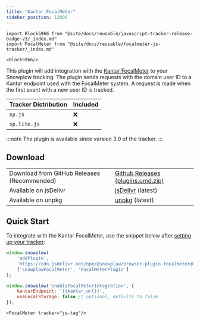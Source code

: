 ```yaml
---
title: "Kantar FocalMeter"
sidebar_position: 12000
---
```


```mdx-code-block
import Block5966 from "@site/docs/reusable/javascript-tracker-release-badge-v3/_index.md"
import FocalMeter from "@site/docs/reusable/focalmeter-js-tracker/_index.md"

<Block5966/>
```

This plugin will add integration with the [Kantar FocalMeter](https://www.virtualmeter.co.uk/focalmeter) to your Snowplow tracking.
The plugin sends requests with the domain user ID to a Kantar endpoint used with the FocalMeter system.
A request is made when the first event with a new user ID is tracked.

| Tracker Distribution | Included |
| --- | --- |
| `sp.js` | ❌ |
| `sp.lite.js` | ❌ |

:::note
The plugin is available since version 3.9 of the tracker.
:::

## Download

<table><tbody><tr><td>Download from GitHub Releases (Recommended)</td><td><a href="https://github.com/snowplow/snowplow-javascript-tracker/releases">Github Releases (plugins.umd.zip)</a></td></tr><tr><td>Available on jsDelivr</td><td><a href="https://cdn.jsdelivr.net/npm/@snowplow/browser-plugin-focalmeter@latest/dist/index.umd.min.js">jsDelivr</a> (latest)</td></tr><tr><td>Available on unpkg</td><td><a href="https://unpkg.com/@snowplow/browser-plugin-focalmeter@latest/dist/index.umd.min.js">unpkg</a> (latest)</td></tr></tbody></table>

## Quick Start

To integrate with the Kantar FocalMeter, use the snippet below after [setting up your tracker](/docs/collecting-data/collecting-from-own-applications/javascript-trackers/javascript-tracker/web-quick-start-guide/index.md):

```javascript
window.snowplow(
    'addPlugin',
    'https://cdn.jsdelivr.net/npm/@snowplow/browser-plugin-focalmeter@latest/dist/index.umd.min.js',
    ['snowplowFocalMeter', 'FocalMeterPlugin']
);

window.snowplow('enableFocalMeterIntegration', {
    kantarEndpoint: '{{kantar_url}}',
    useLocalStorage: false // optional, defaults to false
});
```

```mdx-code-block
<FocalMeter tracker="js-tag"/>
```
